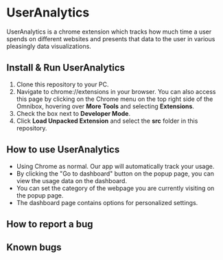 # UserAnalytics

UserAnalytics is a chrome extension which tracks how much time a user spends on different websites and presents that data to the user in various pleasingly data visualizations.

## Install & Run UserAnalytics
1. Clone this repository to your PC.
2. Navigate to chrome://extensions in your browser. You can also access this page by clicking on the Chrome menu on the top right side of the Omnibox, hovering over **More Tools** and selecting **Extensions**.
3. Check the box next to **Developer Mode**.
4. Click **Load Unpacked Extension** and select the **src** folder in this repository.

## How to use UserAnalytics
- Using Chrome as normal. Our app will automatically track your usage. 
- By clicking the "Go to dashboard" button on the popup page, you can view the usage data on the dashboard.
- You can set the category of the webpage you are currently visiting on the popup page.
- The dashboard page contains options for personalized settings.


## How to report a bug

## Known bugs

